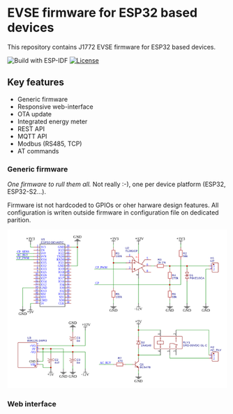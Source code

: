# EVSE firmware for ESP32 based devices

This repository contains J1772 EVSE firmware for ESP32 based devices.

![Build with ESP-IDF](https://github.com/dzurikmiroslav/esp32-evse/workflows/Build%20with%20ESP-IDF/badge.svg)
[![License](https://img.shields.io/github/license/dzurikmiroslav/esp32-evse.svg)](LICENSE.md)

## Key features

 - Generic firmware
 - Responsive web-interface
 - OTA update
 - Integrated energy meter
 - REST API
 - MQTT API
 - Modbus (RS485, TCP)
 - AT commands

### Generic firmware

_One firmware to rull them all._ Not really :-), one per device platform (ESP32, ESP32-S2...).

Firmware ist not hardcoded to GPIOs or oher harware design features. All configuration is writen outside firmware in configuration file on dedicated parition.

![The San Juan Mountains are beautiful!](/images/minimal-circuit.png "Minimal circuit")


### Web interface
